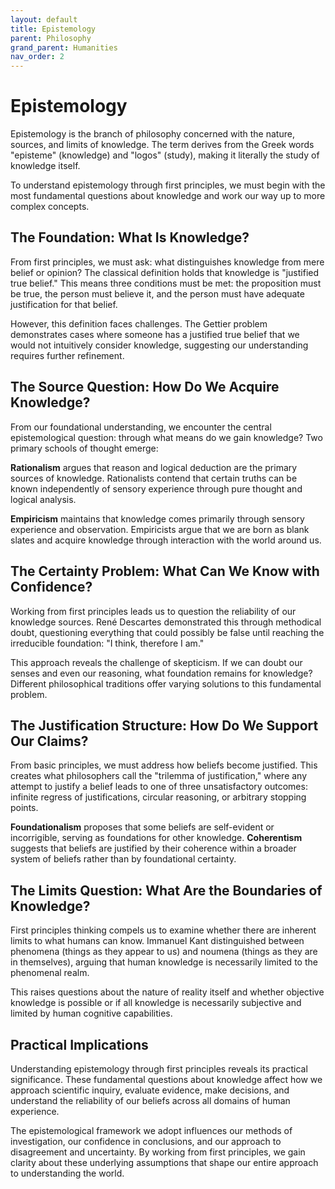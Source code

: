 ```yaml
---
layout: default
title: Epistemology
parent: Philosophy
grand_parent: Humanities
nav_order: 2
---
```


# Epistemology

Epistemology is the branch of philosophy concerned with the nature, sources, and limits of knowledge. The term derives from the Greek words "episteme" (knowledge) and "logos" (study), making it literally the study of knowledge itself.

To understand epistemology through first principles, we must begin with the most fundamental questions about knowledge and work our way up to more complex concepts.

## The Foundation: What Is Knowledge?

From first principles, we must ask: what distinguishes knowledge from mere belief or opinion? The classical definition holds that knowledge is "justified true belief." This means three conditions must be met: the proposition must be true, the person must believe it, and the person must have adequate justification for that belief.

However, this definition faces challenges. The Gettier problem demonstrates cases where someone has a justified true belief that we would not intuitively consider knowledge, suggesting our understanding requires further refinement.

## The Source Question: How Do We Acquire Knowledge?

From our foundational understanding, we encounter the central epistemological question: through what means do we gain knowledge? Two primary schools of thought emerge:

**Rationalism** argues that reason and logical deduction are the primary sources of knowledge. Rationalists contend that certain truths can be known independently of sensory experience through pure thought and logical analysis.

**Empiricism** maintains that knowledge comes primarily through sensory experience and observation. Empiricists argue that we are born as blank slates and acquire knowledge through interaction with the world around us.

## The Certainty Problem: What Can We Know with Confidence?

Working from first principles leads us to question the reliability of our knowledge sources. René Descartes demonstrated this through methodical doubt, questioning everything that could possibly be false until reaching the irreducible foundation: "I think, therefore I am."

This approach reveals the challenge of skepticism. If we can doubt our senses and even our reasoning, what foundation remains for knowledge? Different philosophical traditions offer varying solutions to this fundamental problem.

## The Justification Structure: How Do We Support Our Claims?

From basic principles, we must address how beliefs become justified. This creates what philosophers call the "trilemma of justification," where any attempt to justify a belief leads to one of three unsatisfactory outcomes: infinite regress of justifications, circular reasoning, or arbitrary stopping points.

**Foundationalism** proposes that some beliefs are self-evident or incorrigible, serving as foundations for other knowledge. **Coherentism** suggests that beliefs are justified by their coherence within a broader system of beliefs rather than by foundational certainty.

## The Limits Question: What Are the Boundaries of Knowledge?

First principles thinking compels us to examine whether there are inherent limits to what humans can know. Immanuel Kant distinguished between phenomena (things as they appear to us) and noumena (things as they are in themselves), arguing that human knowledge is necessarily limited to the phenomenal realm.

This raises questions about the nature of reality itself and whether objective knowledge is possible or if all knowledge is necessarily subjective and limited by human cognitive capabilities.

## Practical Implications

Understanding epistemology through first principles reveals its practical significance. These fundamental questions about knowledge affect how we approach scientific inquiry, evaluate evidence, make decisions, and understand the reliability of our beliefs across all domains of human experience.

The epistemological framework we adopt influences our methods of investigation, our confidence in conclusions, and our approach to disagreement and uncertainty. By working from first principles, we gain clarity about these underlying assumptions that shape our entire approach to understanding the world.
